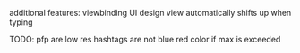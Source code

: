 additional features:
    viewbinding
    UI design
    view automatically shifts up when typing
   

TODO:
    pfp are low res
    hashtags are not blue
    red color if max is exceeded